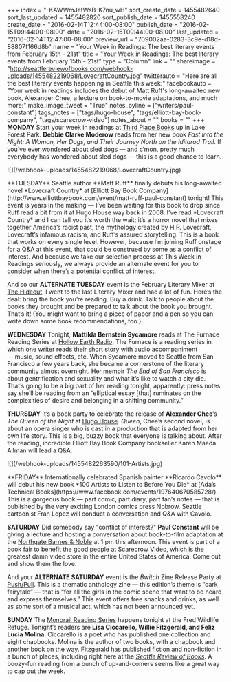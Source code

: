 +++
index = "-KAWWmJetWsB-K7nu_wH"
sort_create_date = 1455482640
sort_last_updated = 1455482820
sort_publish_date = 1455558240
create_date = "2016-02-14T12:44:00-08:00"
publish_date = "2016-02-15T09:44:00-08:00"
date = "2016-02-15T09:44:00-08:00"
last_updated = "2016-02-14T12:47:00-08:00"
preview_url = "709002aa-0283-3c9e-d18d-88807f166d8b"
name = "Your Week in Readings: The best literary events from February 15th - 21st"
title = "Your Week in Readings: The best literary events from February 15th - 21st"
type = "Column"
link = ""
shareimage = "http://seattlereviewofbooks.com/webhook-uploads/1455482219068/LovecraftCountry.jpg"
twitterauto = "Here are all the best literary events happening in Seattle this week:"
facebookauto = "Your week in readings includes the debut of Matt Ruff's long-awaited new book, Alexander Chee, a lecture on book-to-movie adaptations, and much more:"
make_image_tweet = "True"
notes_byline = ["writers/paul-constant"]
tags_notes = ["tags/hugo-house", "tags/elliott-bay-book-company", "tags/scarecrow-video"]
notes_about = ""
books = ""
+++
**MONDAY** Start your week in readings at [Third Place Books](http://www.thirdplacebooks.com/event/lfp-fast-night-woman-her-dogs-and-their-journey-north-iditarod-trail-debbie-clarke-moderow) up in Lake Forest Park. **Debbie Clarke Moderow** reads from her new book *Fast into the Night: A Woman, Her Dogs, and Their Journey North on the Iditarod Trail*. If you’ve ever wondered about sled dogs — and c’mon, pretty much everybody has wondered about sled dogs — this is a good chance to learn.


<p class="image-left">![](/webhook-uploads/1455482219068/LovecraftCountry.jpg)</p>**TUESDAY**  Seattle author **Matt Ruff** finally debuts his long-awaited novel *Lovecraft Country* at [Elliott Bay Book Company](http://www.elliottbaybook.com/event/matt-ruff-paul-constant) tonight! This event is years in the making — I’ve been waiting for this book to drop since Ruff read a bit from it at Hugo House way back in 2008. I’ve read *Lovecraft Country* and I can tell you it’s worth the wait; it’s a horror novel that mixes together America’s racist past, the mythology created by H.P. Lovecraft, Lovecraft’s infamous racism, and Ruff’s assured storytelling. This is a book that works on every single level.  However, because I’m joining Ruff onstage for a Q&A at this event, that could be construed by some as a conflict of interest. And because we take our selection process at This Week in Readings seriously, we always provide an alternate event for you to consider when there’s a potential conflict of interest.

And so our **ALTERNATE TUESDAY**  event is the February Literary Mixer at [The Hideout](https://www.facebook.com/events/1689109521308380/). I went to the last Literary Mixer and had a lot of fun. Here’s the deal: bring the book you’re reading. Buy a drink. Talk to people about the books they brought and be prepared to talk about the book you brought. That’s it! (You might want to bring a piece of paper and a pen so you can write down some book recommendations, too.)

**WEDNESDAY** Tonight, **Mattilda Bernstein Sycamore** reads at The Furnace Reading Series at [Hollow Earth Radio](https://www.facebook.com/events/217147448622440/). The Furnace is a reading series in which one writer reads their short story with audio accompaniment — music, sound effects, etc. When Sycamore moved to Seattle from San Francisco a few years back, she became a cornerstone of the literary community almost overnight. Her memoir *The End of San Francisco* is about gentrification and sexuality and what it’s like to watch a city die. That’s going to be a big part of her reading tonight, apparently: press notes say she’ll be reading from an “elliptical essay [that] ruminates on the complexities of desire and belonging in a shifting community.”

**THURSDAY** It’s a book party to celebrate the release of **Alexander Chee**’s *The Queen of the Night* at [Hugo House](https://www.facebook.com/events/151066965267456/). *Queen*, Chee’s second novel, is about an opera singer who is cast in a production that is adapted from her own life story. This is a big, buzzy book that everyone is talking about. After the reading, incredible Elliott Bay Book Company bookseller Karen Maeda Allman will lead a Q&A.

<p class="image-left">![](/webhook-uploads/1455482263590/101-Artists.jpg)</p>**FRIDAY** Internationally celebrated Spanish painter  **Ricardo Cavolo** will debut his new book *100 Artists to Listen to Before You Die* at [Ada’s Technical Books](https://www.facebook.com/events/197640670585728/). This is a gorgeous book — part comic, part diary, part fan’s notes — that is published by the very exciting London comics press Nobrow. Seattle cartoonist Fran Lopez will conduct a conversation and Q&A with Cavolo.

**SATURDAY**  Did somebody say "conflict of interest?" **Paul Constant** will be giving a lecture and hosting a conversation about book-to-film adaptation at the [Northgate Barnes & Noble](https://www.facebook.com/events/940114272744082/) at 1 pm this afternoon. This event is part of a book fair to benefit the good people at Scarecrow Video, which is the greatest damn video store in the entire United States of America. Come out and show them the love.

And your **ALTERNATE SATURDAY** event is the *Bwitch* Zine Release Party at [Push/Pull](https://www.facebook.com/events/513286312174546/). This is a thematic anthology zine — this edition’s theme is “dark fairytale” — that is “for all the girls in the comic scene that want to be heard and express themselves.” This event offers free snacks and drinks, as well as some sort of a musical act, which has not been announced yet.

**SUNDAY** The [Monorail Reading Series](https://www.facebook.com/events/332112586912409/) happens tonight at the Fred Wildlife Refuge. Tonight’s readers are **Lisa Ciccarello, Willie Fitzgerald, and Feliz Lucia Molina**. Ciccarello is a poet who has published one collection and eight chapbooks. Molina is the author of two books, with a chapbook and another book on the way. Fitzgerald has published fiction and non-fiction in a bunch of places, including right here at the [*Seattle Review of Books*](http://seattlereviewofbooks.com/reviews/the-publishers-dilemma/). A boozy-fun reading from a bunch of up-and-comers seems like a great way to cap out the week.
